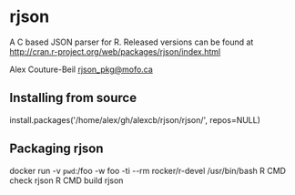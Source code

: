 rjson
=====

A C based JSON parser for R.
Released versions can be found at http://cran.r-project.org/web/packages/rjson/index.html

Alex Couture-Beil
rjson_pkg@mofo.ca


Installing from source
----------------------

install.packages('/home/alex/gh/alexcb/rjson/rjson/', repos=NULL)


Packaging rjson
---------------

docker run -v `pwd`:/foo -w foo -ti --rm rocker/r-devel /usr/bin/bash
R CMD check rjson
R CMD build rjson
